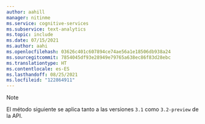 ```yaml
---
author: aahill
manager: nitinme
ms.service: cognitive-services
ms.subservice: text-analytics
ms.topic: include
ms.date: 07/15/2021
ms.author: aahi
ms.openlocfilehash: 03626c401c607894ce74ae56a1e18506db938a24
ms.sourcegitcommit: 7854045df93e28949e79765a638ec86f83d28ebc
ms.translationtype: HT
ms.contentlocale: es-ES
ms.lasthandoff: 08/25/2021
ms.locfileid: "122864911"
---
```

> [!NOTE]
> El método siguiente se aplica tanto a las versiones `3.1` como `3.2-preview` de la API.
